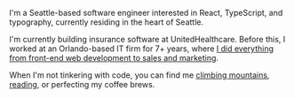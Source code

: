I'm a Seattle-based software engineer inter&shy;ested in React, TypeScript, and typo&shy;graphy, currently residing in the heart of&nbsp;Seattle.

I'm currently building insurance software at UnitedHealthcare. Before this, I worked
at an Orlando-based IT firm for 7+ years, where [I did everything from front-end web development to sales and&nbsp;marketing](https://read.cv/johneatmon/npsVXnwnPLc03Cfs6863).

When I'm not tinkering with code, you can find me [climbing mountains](https://www.wta.org/@@backpacks/scrnm-jmaeat), [reading](https://literal.club/johneatmon), or perfecting my coffee&nbsp;brews.
